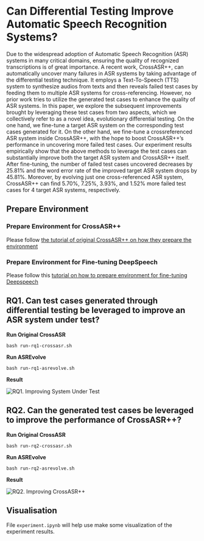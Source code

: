 # Can Differential Testing Improve Automatic Speech Recognition Systems?
 
Due to the widespread adoption of Automatic Speech Recognition (ASR) systems in many critical domains, ensuring the quality of recognized transcriptions is of great importance. A recent work, CrossASR++, can automatically uncover many failures in ASR systems by taking advantage of the differential testing technique. It employs a Text-To-Speech (TTS) system to synthesize audios from texts and then reveals failed test cases by feeding them to multiple ASR systems for cross-referencing. However, no prior work tries to utilize the generated test cases to enhance the quality of ASR systems. In this paper, we explore the subsequent improvements brought by leveraging these test cases from two aspects, which we collectively refer to as a novel idea, evolutionary differential testing. On the one hand, we fine-tune a target ASR system on the corresponding test cases generated for it. On the other hand, we fine-tune a crossreferenced ASR system inside CrossASR++, with the hope to boost CrossASR++’s performance in uncovering more failed test cases. Our experiment results empirically show that the above methods to leverage the test cases can substantially improve both the target ASR system and CrossASR++ itself. After fine-tuning, the number of failed test cases uncovered decreases by 25.81% and the word error rate of the improved target ASR system drops by 45.81%. Moreover, by evolving just one cross-referenced ASR system, CrossASR++ can find 5.70%, 7.25%, 3.93%, and 1.52% more failed test cases for 4 target ASR systems, respectively.


## Prepare Environment

### Prepare Environment for CrossASR++

Please follow [the tutorial of original CrossASR++ on how they prepare the environment](https://github.com/soarsmu/CrossASRplus/tree/main/examples)

### Prepare Environment for Fine-tuning DeepSpeech

Please follow this [tutorial on how to prepare environment for fine-tuning Deepspeech](https://anonymous.4open.science/r/FineTuneDeepSpeech-B7EB/README.md)


## RQ1. Can test cases generated through differential testing be leveraged to improve an ASR system under test?

**Run Original CrossASR**

```
bash run-rq1-crossasr.sh
```


**Run ASREvolve**

```
bash run-rq1-asrevolve.sh
```

**Result** 

![RQ1. Improving System Under Test](https://anonymous.4open.science/r/ASREvolve-1F5E/images/rq1.png?raw=true)



## RQ2. Can the generated test cases be leveraged to improve the performance of CrossASR++?

**Run Original CrossASR**

```
bash run-rq2-crossasr.sh
```


**Run ASREvolve**

```
bash run-rq2-asrevolve.sh
```

**Result** 

![RQ2. Improving CrossASR++](https://anonymous.4open.science/r/ASREvolve-1F5E/images/rq2-summary.png?raw=true)


## Visualisation

File `experiment.ipynb` will help use make some visualization of the experiment results.
